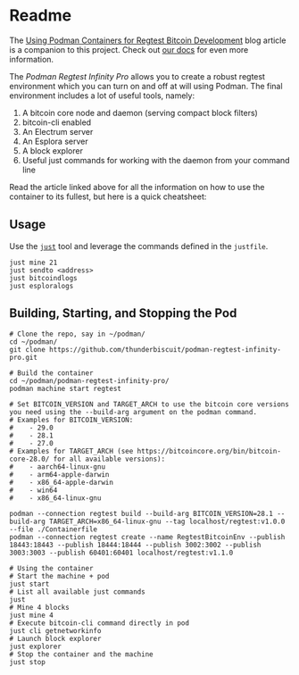 # Readme

The [Using Podman Containers for Regtest Bitcoin Development](https://thunderbiscuit.com/posts/podman-bitcoin/) blog article is a companion to this project. Check out [our docs](https://thunderbiscuit.github.io/podman-regtest-infinity-pro/) for even more information.

The _Podman Regtest Infinity Pro_ allows you to create a robust regtest environment which you can turn on and off at will using Podman. The final environment includes a lot of useful tools, namely:

1. A bitcoin core node and daemon (serving compact block filters)
2. bitcoin-cli enabled
3. An Electrum server
4. An Esplora server
5. A block explorer
6. Useful just commands for working with the daemon from your command line

Read the article linked above for all the information on how to use the container to its fullest, but here is a quick cheatsheet:

## Usage

Use the [`just`](https://github.com/casey/just) tool and leverage the commands defined in the `justfile`.

```shell
just mine 21
just sendto <address>
just bitcoindlogs
just esploralogs
```

## Building, Starting, and Stopping the Pod

```shell
# Clone the repo, say in ~/podman/
cd ~/podman/
git clone https://github.com/thunderbiscuit/podman-regtest-infinity-pro.git

# Build the container
cd ~/podman/podman-regtest-infinity-pro/
podman machine start regtest

# Set BITCOIN_VERSION and TARGET_ARCH to use the bitcoin core versions you need using the --build-arg argument on the podman command.
# Examples for BITCOIN_VERSION:
#    - 29.0
#    - 28.1
#    - 27.0
# Examples for TARGET_ARCH (see https://bitcoincore.org/bin/bitcoin-core-28.0/ for all available versions):
#    - aarch64-linux-gnu
#    - arm64-apple-darwin
#    - x86_64-apple-darwin
#    - win64
#    - x86_64-linux-gnu

podman --connection regtest build --build-arg BITCOIN_VERSION=28.1 --build-arg TARGET_ARCH=x86_64-linux-gnu --tag localhost/regtest:v1.0.0 --file ./Containerfile
podman --connection regtest create --name RegtestBitcoinEnv --publish 18443:18443 --publish 18444:18444 --publish 3002:3002 --publish 3003:3003 --publish 60401:60401 localhost/regtest:v1.1.0

# Using the container
# Start the machine + pod
just start
# List all available just commands
just
# Mine 4 blocks
just mine 4
# Execute bitcoin-cli command directly in pod
just cli getnetworkinfo
# Launch block explorer
just explorer
# Stop the container and the machine
just stop
```
